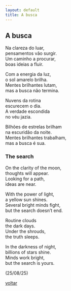 ```yaml
---
layout: default
title: A busca
--- 
```


## A busca

Na clareza do luar,  
pensamentos vão surgir.  
Um caminho a procurar,  
boas ideias a fluir.

Com a energia da luz,   
o sol amarelo brilha.  
Mentes brilhantes lutam,   
mas a busca não termina.

Nuvens da rotina  
escurecem o dia.  
A verdade escondida  
no véu jazia.

Bilhões de estrelas brilham   
na escuridão da noite.  
Mentes brilhantes trabalham,  
mas a busca é sua.

### The search

On the clarity of the moon,  
thoughts will appear.  
Looking for a path,  
ideas are near.

With the power of light,  
a yellow sun shines.  
Several bright minds fight,  
but the search doesn’t end.

Routine clouds  
the dark days.  
Under the shrouds,  
the truth sleeps.

In the darkness of night,  
billions of stars shine.   
Minds work bright,   
but the search is yours.

(25/08/25)

[voltar](./)